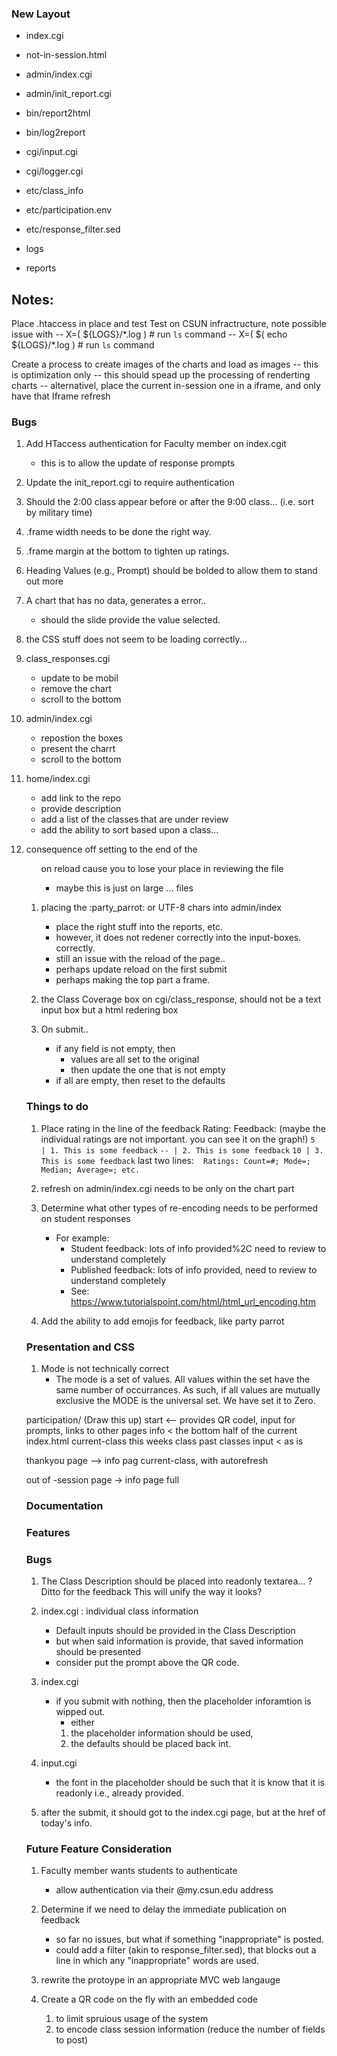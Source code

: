 ### New Layout

  * index.cgi
  * not-in-session.html
  * admin/index.cgi
  * admin/init_report.cgi
  * bin/report2html
  * bin/log2report
  * cgi/input.cgi
  * cgi/logger.cgi
  * etc/class_info
  * etc/participation.env
  * etc/response_filter.sed

  * logs
  * reports


## Notes:
   Place .htaccess in place and test
   Test on CSUN infractructure, note possible issue with 
     -- X=( ${LOGS}/\*.log )                 # run `ls` command
     -- X=( $( echo ${LOGS}/\*.log )                 # run `ls` command

   Create a process to create images of the charts and load as images -- this is optimization only
     -- this should spead up the processing of renderting charts
     -- alternativel, place the current in-session one in a iframe, and only have that Iframe refresh



### Bugs
  1. Add HTaccess authentication for Faculty member on index.cgit
     - this is to allow the update of response prompts
  1. Update the init_report.cgi to require authentication
  1. Should the 2:00 class appear before or after the 9:00 class... (i.e. sort by military time)

  1. .frame width needs to be done the right way.
  1. .frame margin at the bottom to tighten up ratings.
  1. Heading Values (e.g., Prompt) should be bolded to allow them to stand out more
  1. A chart that has no data, generates a error..

     - should the slide provide the value selected. 

  1. the CSS stuff does not seem to be loading correctly...

  1. class_responses.cgi
     - update to be mobil
     - remove the chart
     - scroll to the bottom
  1. admin/index.cgi
     - repostion the boxes
     - present the charrt
     - scroll to the bottom
  1. home/index.cgi
     - add link to the repo
     - provide description
     - add a list of the classes that are under review
     - add the ability to sort based upon a class...

  1. consequence off setting to the end of the <ol> on reload cause you to lose your place in reviewing the file 
     - maybe this is just on large ... files

  1. placing the :party_parrot: or UTF-8 chars into admin/index
     - place the right stuff into the reports, etc.
     - however, it does not redener correctly into the input-boxes. correctly.
     - still an issue with the reload of the page..
      * perhaps update reload on the first submit 
      * perhaps making the top part a frame.
  1. the Class Coverage box on cgi/class_response, should not be a text input box but a html redering box
  
  1. On submit..
     - if any field is not empty, then
       * values are all set to the original
       * then update the one that is not empty
     - if all are empty, then reset to the defaults

### Things to do
  1. Place rating in the line of the feedback
     Rating:  Feedback:  (maybe the individual ratings are not important. you can see it on the graph!)
     ``5  | 1. This is some feedback``
     ``-- | 2. This is some feedback``
     ``10 | 3. This is some feedback``
     last two lines: 
       `` ``
       ``Ratings: Count=#; Mode=; Median; Average=; etc.``


  1. refresh on admin/index.cgi  needs to be only on the chart part

  1. Determine what other types of re-encoding needs to be performed on student responses
     - For example:
       * Student feedback: lots of info provided%2C need to review to understand completely
       * Published feedback: lots of info provided, need to review to understand completely
       * See: https://www.tutorialspoint.com/html/html_url_encoding.htm

  1. Add the ability to add emojis for feedback, like party parrot



### Presentation and CSS 

  1. Mode is not technically correct
     - The mode is a set of values.  All values within the set have the same number of occurrances.  As such, if all values are mutually exclusive the MODE is the universal set.  We have set it to Zero.

participation/  (Draw this up)
   start  <-- provides QR codel, input for prompts, links to other pages
        <QR Code>  <current-class>
   info  < the bottom half of the current index.html
      current-class
      this weeks class
      past classes
   input < as is

   thankyou page --> info pag
       current-class, with autorefresh

   out of -session page -> info page full


### Documentation

### Features
  
### Bugs


  1. The Class Description should be placed into readonly textarea... ?
     Ditto for the feedback
     This will unify the way it looks?


  1. index.cgi : individual class information
     - Default inputs should be provided in the Class Description
     - but when said information is provide, that saved information should be presented
     - consider put the prompt above the QR code.

  1. index.cgi
     - if you submit with nothing, then the placeholder inforamtion is wipped out.
        - either
         1. the placeholder information should be used,
         1. the defaults should be placed back int.
  1. input.cgi
     - the font in the placeholder should be such that it is know that it is readonly
       i.e., already provided.

  1. after the submit, it should got to the index.cgi page, but at the href of today's info.

   

### Future Feature Consideration
  1. Faculty member wants students to authenticate
     - allow authentication via their @my.csun.edu address

  1. Determine if we need to delay the immediate publication on feedback
     - so far no issues, but what if something "inappropriate" is posted.
     - could add a filter (akin to response_filter.sed), that blocks out a line in which any "inappropriate" words are used.

  1. rewrite the protoype in an appropriate MVC web langauge

  1. Create a QR code on the fly with an embedded code 
     1. to limit spruious usage of the system
     1. to encode class session information (reduce the number of fields to post)


